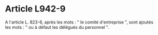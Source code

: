 # Article L942-9

A l'article L. 823-6, après les mots : " le comité d'entreprise ", sont ajoutés les mots : " ou à défaut les délégués du personnel ".
